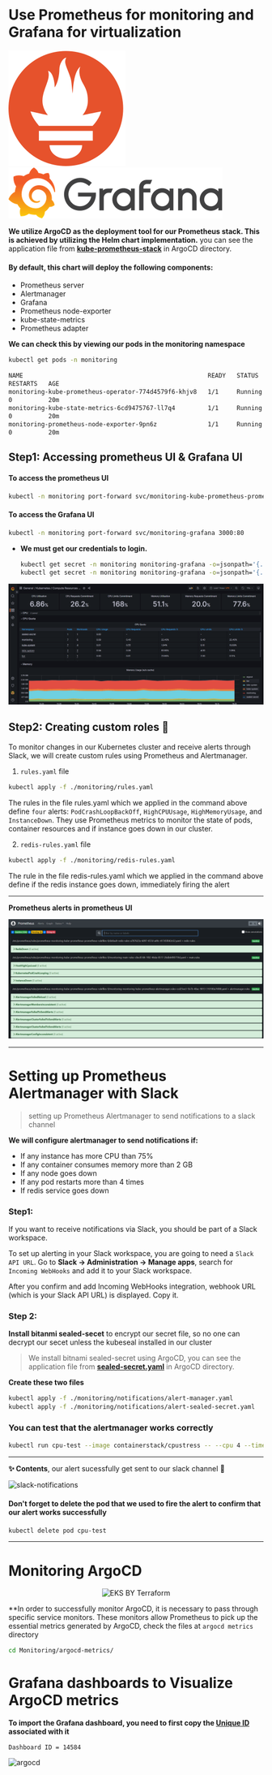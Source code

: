 # Use Prometheus for monitoring and Grafana for virtualization

![prometheus](../images/prometheus-logo.svg)           ![Grafana](../images/grafana-logo.png)

**We utilize ArgoCD as the deployment tool for our Prometheus stack. This is achieved by utilizing the Helm chart implementation.** you can see the application file from **[kube-prometheus-stack](../ArgoCD/app-of-apps/prometheus-stack.yaml)** in ArgoCD directory.

#### By default, this chart will deploy the following components:
- Prometheus server
- Alertmanager
- Grafana
- Prometheus node-exporter
- kube-state-metrics
- Prometheus adapter

**We can check this by viewing our pods in the monitoring namespace**

```bash
kubectl get pods -n monitoring 
```

```
NAME                                                   READY   STATUS    RESTARTS   AGE
monitoring-kube-prometheus-operator-774d4579f6-khjv8   1/1     Running   0          20m
monitoring-kube-state-metrics-6cd9475767-ll7q4         1/1     Running   0          20m
monitoring-prometheus-node-exporter-9pn6z              1/1     Running   0          20m
```
## Step1: Accessing prometheus UI & Grafana UI
#### To access the prometheus UI
  ```bash
  kubectl -n monitoring port-forward svc/monitoring-kube-prometheus-prometheus  9090:9090
  ``` 
#### To access the Grafana UI

  ```bash
  kubectl -n monitoring port-forward svc/monitoring-grafana 3000:80
  ```
- **We must get our credentials to login.**

  ```bash
  kubectl get secret -n monitoring monitoring-grafana -o=jsonpath='{.data.admin-user}' | base64 -d
  kubectl get secret -n monitoring monitoring-grafana -o=jsonpath='{.data.admin-password}' | base64 -d
  ```
![Grafana](../images/grafana-dashboard.png)    

## Step2: Creating custom roles 🚨

To monitor changes in our Kubernetes cluster and receive alerts through Slack, we will create custom rules using Prometheus and Alertmanager. 

1. `rules.yaml` file

```bash
kubectl apply -f ./monitoring/rules.yaml
```
The rules in the file rules.yaml which we applied in the command above define `four` alerts: `PodCrashLoopBackOff`, `HighCPUUsage`, `HighMemoryUsage`, and `InstanceDown`. They use Prometheus metrics to monitor the state of pods, container resources and if instance goes down in our cluster.

2. `redis-rules.yaml` file

```bash
kubectl apply -f ./monitoring/redis-rules.yaml
```
The rule in the file redis-rules.yaml which we applied in the command above define if the redis instance goes down, immediately firing the alert
____
**Prometheus alerts in prometheus UI**

![prometheus](../images/Prometheus.PNG)   

___

# Setting up Prometheus Alertmanager with Slack
> setting up Prometheus Alertmanager to send notifications to a slack channel 

**We will configure alertmanager to send notifications if:**
- If any instance has more CPU than 75%
- If any container consumes memory more than 2 GB
- If any node goes down
- If any pod restarts more than 4 times
- If redis service goes down

### Step1: 

If you want to receive notifications via Slack, you should be part of a Slack workspace.

To set up alerting in your Slack workspace, you are going to need a `Slack API URL`. Go to **Slack -> Administration -> Manage apps**, search for `Incoming WebHooks` and add it to your Slack workspace.

After you confirm and add Incoming WebHooks integration, webhook URL (which is your Slack API URL) is displayed. Copy it.


### Step 2:

**Install bitanmi sealed-secet** to encrypt our secret file, so no one can decrypt our secet unless the kubeseal installed in our cluster

> We install bitnami sealed-secret using ArgoCD, you can see the application file from **[sealed-secret.yaml](../../ArgoCD/app-of-apps/sealed-secret.yaml)** in ArgoCD directory.

**Create these two files**

```bash
kubectl apply -f ./monitoring/notifications/alert-manager.yaml
kubectl apply -f ./monitoring/notifications/alert-sealed-secret.yaml
```

### You can test that the alertmanager works correctly 

```bash
kubectl run cpu-test --image containerstack/cpustress -- --cpu 4 --timeout 30s --metrics-brief 
```
___
**✨ Contents**, our alert sucessfully get sent to our slack channel :tada:

![slack-notifications](../../images/slack-notifications.PNG) 

#### Don't forget to delete the pod that we used to fire the alert to confirm that our alert works successfully

```bash
kubectl delete pod cpu-test
```
___

# Monitoring ArgoCD

<p align="center">
<img src="../../images/monitoring-argocd.jpg" width="500" alt="EKS BY Terraform" />
</p>

**In order to successfully monitor ArgoCD, it is necessary to pass through specific service monitors. These monitors allow Prometheus to pick up the essential metrics generated by ArgoCD, check the files at `argocd metrics` directory

```bash
cd Monitoring/argocd-metrics/
```

# Grafana dashboards to Visualize ArgoCD metrics

**To import the Grafana dashboard, you need to first copy the **[Unique ID](https://grafana.com/grafana/dashboards/14584-argocd/)** associated with it**

```
Dashboard ID = 14584
```
![argocd](../../images/grafana-agocd-dashboard.png) 
